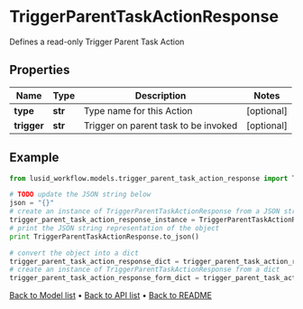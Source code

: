 # TriggerParentTaskActionResponse

Defines a read-only Trigger Parent Task Action

## Properties
Name | Type | Description | Notes
------------ | ------------- | ------------- | -------------
**type** | **str** | Type name for this Action | [optional] 
**trigger** | **str** | Trigger on parent task to be invoked | [optional] 

## Example

```python
from lusid_workflow.models.trigger_parent_task_action_response import TriggerParentTaskActionResponse

# TODO update the JSON string below
json = "{}"
# create an instance of TriggerParentTaskActionResponse from a JSON string
trigger_parent_task_action_response_instance = TriggerParentTaskActionResponse.from_json(json)
# print the JSON string representation of the object
print TriggerParentTaskActionResponse.to_json()

# convert the object into a dict
trigger_parent_task_action_response_dict = trigger_parent_task_action_response_instance.to_dict()
# create an instance of TriggerParentTaskActionResponse from a dict
trigger_parent_task_action_response_form_dict = trigger_parent_task_action_response.from_dict(trigger_parent_task_action_response_dict)
```
[Back to Model list](../README.md#documentation-for-models) &#8226; [Back to API list](../README.md#documentation-for-api-endpoints) &#8226; [Back to README](../README.md)


